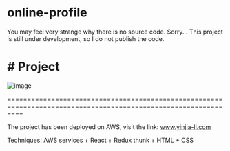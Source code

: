 # online-profile

You may feel very strange why there is no source code. Sorry. . This project is still under development, so I do not publish the code.
# # Project
![image](https://github.com/DreamingLi/online-cv/blob/main/online-cv.1fc970a7.gif)

================================================================================================================

The project has been deployed on AWS, visit the link: www.yinjia-li.com

Techniques: AWS services + React + Redux thunk + HTML + CSS
